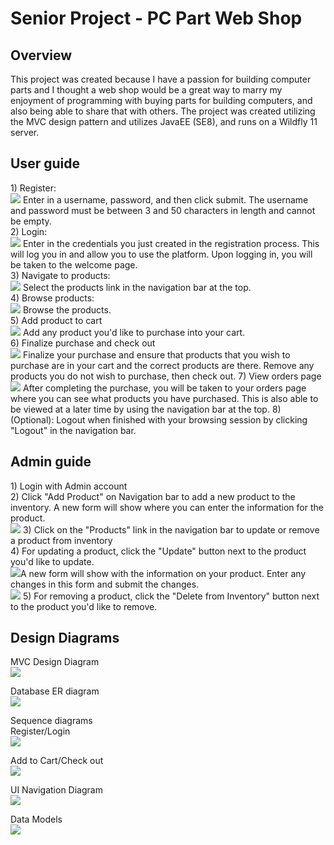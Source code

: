 # Senior Project - PC Part Web Shop

<h2>Overview</h2>
This project was created because I have a passion for building computer parts and I thought a web shop would be a great way to marry my enjoyment of programming with buying parts for building computers, and also being able to share that with others. The project was created utilizing the MVC design pattern and utilizes JavaEE (SE8), and runs on a Wildfly 11 server.
<h2>User guide</h2>
1) Register:<br />
<img src="https://github.com/tray15/CST451-Senior-project/blob/main/documentation/userguide/1st_step.png?raw=true"></img>
Enter in a username, password, and then click submit. The username and password must be between 3 and 50 characters in length and cannot be empty.<br />
2) Login:<br />
<img src="https://github.com/tray15/CST451-Senior-project/blob/main/documentation/userguide/2nd_step.png?raw=true"></img>
Enter in the credentials you just created in the registration process. This will log you in and allow you to use the platform. Upon logging in, you will be taken to the welcome page.<br />
3) Navigate to products:<br />
<img src="https://github.com/tray15/CST451-Senior-project/blob/main/documentation/userguide/3rd_step.png?raw=true"></img>
Select the products link in the navigation bar at the top.<br />
4) Browse products:<br />
<img src="https://github.com/tray15/CST451-Senior-project/blob/main/documentation/userguide/4th_step.png?raw=true"></img>
Browse the products.<br />
5) Add product to cart<br />
<img src="https://github.com/tray15/CST451-Senior-project/blob/main/documentation/userguide/5th_step.png?raw=true"></img>
Add any product you'd like to purchase into your cart.<br />
6) Finalize purchase and check out<br />
<img src="https://github.com/tray15/CST451-Senior-project/blob/main/documentation/userguide/6th_step.png?raw=true"></img>
Finalize your purchase and ensure that products that you wish to purchase are in your cart and the correct products are there. Remove any products you do not wish to purchase, then check out.
7) View orders page<br />
<img src="https://github.com/tray15/CST451-Senior-project/blob/main/documentation/userguide/7th_step.png?raw=true"></img>
After completing the purchase, you will be taken to your orders page where you can see what products you have purchased. This is also able to be viewed at a later time by using the navigation bar at the top.
8) (Optional): Logout when finished with your browsing session by clicking "Logout" in the navigation bar.
<h2>Admin guide</h2>
1) Login with Admin account<br />
2) Click "Add Product" on Navigation bar to add a new product to the inventory. A new form will show where you can enter the information for the product.<br />
<img src="https://github.com/tray15/CST451-Senior-project/blob/main/documentation/adminguide/add_product.png?raw=true"></img>
3) Click on the "Products" link in the navigation bar to update or remove a product from inventory<br />
4) For updating a product, click the "Update" button next to the product you'd like to update.<br /><img src="https://github.com/tray15/CST451-Senior-project/blob/main/documentation/adminguide/update_1st.png?raw=true"></img>A new form will show with the information on your product. Enter any changes in this form and submit the changes.<br />
<img src="https://github.com/tray15/CST451-Senior-project/blob/main/documentation/adminguide/update_2nd.png?raw=true"></img>
5) For removing a product, click the "Delete from Inventory" button next to the product you'd like to remove.<br />
<h2>Design Diagrams</h2>
MVC Design Diagram<br />
<img src="https://github.com/tray15/CST451-Senior-project/blob/main/documentation/design_diagrams/mvc_design.png?raw=true"></img><br />

Database ER diagram<br />
<img src="https://github.com/tray15/CST451-Senior-project/blob/main/documentation/design_diagrams/databasediagram.png?raw=true"></img><br />

Sequence diagrams<br />
Register/Login<br />
<img src="https://github.com/tray15/CST451-Senior-project/blob/main/documentation/design_diagrams/register_sequence.png?raw=true"></img><br />

Add to Cart/Check out<br />
<img src="https://github.com/tray15/CST451-Senior-project/blob/main/documentation/design_diagrams/cart_checkout_diagram.png?raw=true"></img><br />

UI Navigation Diagram<br />
<img src="https://github.com/tray15/CST451-Senior-project/blob/main/documentation/design_diagrams/ui_nav_diagram.png?raw=true"></img><br />

Data Models<br />
<img src="https://github.com/tray15/CST451-Senior-project/blob/main/documentation/design_diagrams/data_model_diagrams.png?raw=true"></img><br />
